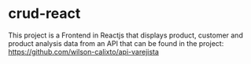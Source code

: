 # crud-react

This project is a Frontend in Reactjs that displays product, customer and product analysis data from an API that can be found in the project: https://github.com/wilson-calixto/api-varejista

